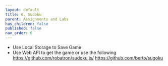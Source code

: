 ```yaml
---
layout: default
title: 6. Sudoku
parent: Assignments and Labs
has_children: false
published: false
nav_order: 6
---
```

- Use Local Storage to Save Game
- Use Web API to get the game or use the following
https://github.com/robatron/sudoku.js/
https://github.com/berto/sugoku